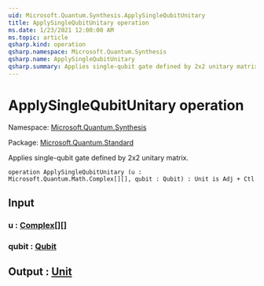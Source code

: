 ```yaml
---
uid: Microsoft.Quantum.Synthesis.ApplySingleQubitUnitary
title: ApplySingleQubitUnitary operation
ms.date: 1/23/2021 12:00:00 AM
ms.topic: article
qsharp.kind: operation
qsharp.namespace: Microsoft.Quantum.Synthesis
qsharp.name: ApplySingleQubitUnitary
qsharp.summary: Applies single-qubit gate defined by 2x2 unitary matrix.
---
```


# ApplySingleQubitUnitary operation

Namespace: [Microsoft.Quantum.Synthesis](xref:Microsoft.Quantum.Synthesis)

Package: [Microsoft.Quantum.Standard](https://nuget.org/packages/Microsoft.Quantum.Standard)


Applies single-qubit gate defined by 2x2 unitary matrix.

```qsharp
operation ApplySingleQubitUnitary (u : Microsoft.Quantum.Math.Complex[][], qubit : Qubit) : Unit is Adj + Ctl
```


## Input

### u : [Complex](xref:Microsoft.Quantum.Math.Complex)[][]




### qubit : [Qubit](xref:microsoft.quantum.lang-ref.qubit)





## Output : [Unit](xref:microsoft.quantum.lang-ref.unit)

